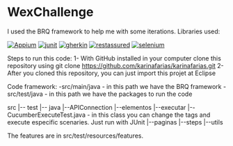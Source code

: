 # WexChallenge
I used the BRQ framework to help me with some iterations.
Libraries used:

[![Appium](https://img.shields.io/badge/appium-v.%207.0.0-blueviolet.svg)](http://appium.io/)  [![junit](https://img.shields.io/badge/junit-4.12-red.svg)](https://junit.org/junit4/) [![gherkin](https://img.shields.io/badge/gherkin-2.12.2-brightgreen.svg)](https://cucumber.io/docs/gherkin/) [![restassured](https://img.shields.io/badge/restassured-2.9.0-brightgreen.svg)](https://github.com/rest-assured/rest-assured/wiki/ReleaseNotes29) [![selenium](https://img.shields.io/badge/selenium-3.141.59-blue.svg)](https://www.seleniumhq.org/)

Steps to run this code:
1- With GitHub installed in your computer clone this repository using git clone https://github.com/karinafarias/karinafarias.git
2- After you cloned this repository, you can just import this projet at Eclipse

Code framework:
-src/main/java - in this path we have the BRQ framework
-src/test/java - in this path we have the packages to run the code
  
 src
  |-- test
       |-- java 
            |--APIConnection
            |--elementos
            |--executar
                  |--CucumberExecuteTest.java - in this class you can change the tags and execute especific scenaries. Just run with JUnit
            |--paginas
            |--steps
            |--utils
            
The features are in src/test/resources/features.
